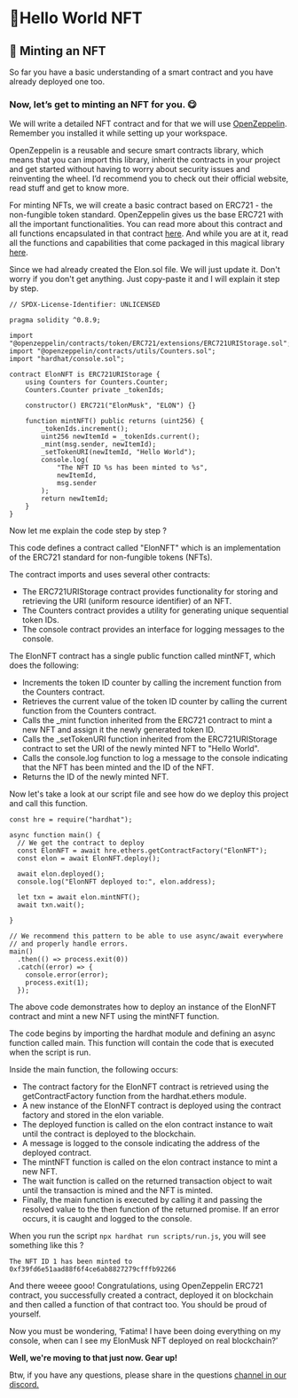# 🍕Hello World NFT

## 🍩 Minting an NFT

So far you have a basic understanding of a smart contract and you have already deployed one too.

### Now, let’s get to minting an NFT for you. 😋

We will write a detailed NFT contract and for that we will use  [OpenZeppelin](https://openzeppelin.com/). Remember you installed it while setting up your workspace.

OpenZeppelin is a reusable and secure smart contracts library, which means that you can import this library, inherit the contracts in your project and get started without having to worry about security issues and reinventing the wheel. I’d recommend you to check out their official website, read stuff and get to know more.

For minting NFTs, we will create a basic contract based on ERC721 - the non-fungible token standard. OpenZeppelin gives us the base ERC721 with all the important functionalities. You can read more about this contract and all functions encapsulated in that contract  [here](https://docs.openzeppelin.com/contracts/4.x/erc721). And while you are at it, read all the functions and capabilities that come packaged in this magical library  [here](https://docs.openzeppelin.com/contracts/4.x/api/token/erc721).

Since we had already created the Elon.sol file. We will just update it. Don't worry if you don't get anything. Just copy-paste it and I will explain it step by step.

```
// SPDX-License-Identifier: UNLICENSED

pragma solidity ^0.8.9;

import "@openzeppelin/contracts/token/ERC721/extensions/ERC721URIStorage.sol";
import "@openzeppelin/contracts/utils/Counters.sol";
import "hardhat/console.sol";

contract ElonNFT is ERC721URIStorage {
    using Counters for Counters.Counter;
    Counters.Counter private _tokenIds;

    constructor() ERC721("ElonMusk", "ELON") {}

    function mintNFT() public returns (uint256) {
        _tokenIds.increment();
        uint256 newItemId = _tokenIds.current();
        _mint(msg.sender, newItemId);
        _setTokenURI(newItemId, "Hello World");
        console.log(
            "The NFT ID %s has been minted to %s",
            newItemId,
            msg.sender
        );
        return newItemId;
    }
}
```

Now let me explain the code step by step ?

This code defines a contract called "ElonNFT" which is an implementation of the ERC721 standard for non-fungible tokens (NFTs).

The contract imports and uses several other contracts:

-   The ERC721URIStorage contract provides functionality for storing and retrieving the URI (uniform resource identifier) of an NFT.
-   The Counters contract provides a utility for generating unique sequential token IDs.
-   The console contract provides an interface for logging messages to the console.

The ElonNFT contract has a single public function called mintNFT, which does the following:

-   Increments the token ID counter by calling the increment function from the Counters contract.
-   Retrieves the current value of the token ID counter by calling the current function from the Counters contract.
-   Calls the _mint function inherited from the ERC721 contract to mint a new NFT and assign it the newly generated token ID.
-   Calls the _setTokenURI function inherited from the ERC721URIStorage contract to set the URI of the newly minted NFT to "Hello World".
-   Calls the console.log function to log a message to the console indicating that the NFT has been minted and the ID of the NFT.
-   Returns the ID of the newly minted NFT.

Now let's take a look at our script file and see how do we deploy this project and call this function.

```
const hre = require("hardhat");
 
async function main() {
  // We get the contract to deploy
  const ElonNFT = await hre.ethers.getContractFactory("ElonNFT");
  const elon = await ElonNFT.deploy();
 
  await elon.deployed();
  console.log("ElonNFT deployed to:", elon.address);
 
  let txn = await elon.mintNFT();
  await txn.wait();
 
}
 
// We recommend this pattern to be able to use async/await everywhere
// and properly handle errors.
main()
  .then(() => process.exit(0))
  .catch((error) => {
    console.error(error);
    process.exit(1);
  });
```

The above code demonstrates how to deploy an instance of the ElonNFT contract and mint a new NFT using the mintNFT function.

The code begins by importing the hardhat module and defining an async function called main. This function will contain the code that is executed when the script is run.

Inside the main function, the following occurs:

-   The contract factory for the ElonNFT contract is retrieved using the getContractFactory function from the hardhat.ethers module.
-   A new instance of the ElonNFT contract is deployed using the contract factory and stored in the elon variable.
-   The deployed function is called on the elon contract instance to wait until the contract is deployed to the blockchain.
-   A message is logged to the console indicating the address of the deployed contract.
-   The mintNFT function is called on the elon contract instance to mint a new NFT.
-   The wait function is called on the returned transaction object to wait until the transaction is mined and the NFT is minted.
-   Finally, the main function is executed by calling it and passing the resolved value to the then function of the returned promise. If an error occurs, it is caught and logged to the console.

When you run the script  `npx hardhat run scripts/run.js`, you will see something like this ?

```
The NFT ID 1 has been minted to 0xf39fd6e51aad88f6f4ce6ab8827279cfffb92266
```

And there weeee gooo! Congratulations, using OpenZeppelin ERC721 contract, you successfully created a contract, deployed it on blockchain and then called a function of that contract too. You should be proud of yourself.

Now you must be wondering, ‘Fatima! I have been doing everything on my console, when can I see my ElonMusk NFT deployed on real blockchain?’

**Well, we're moving to that just now. Gear up!**

Btw, if you have any questions, please share in the questions  [channel in our discord.](https://discord.gg/vbVMUwXWgc)
